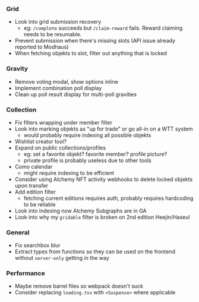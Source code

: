 ### Grid

- Look into grid submission recovery
  - eg: `/complete` succeeds but `/claim-reward` fails. Reward claiming needs to be resumable.
- Prevent submission when there's missing slots (API issue already reported to Modhaus)
- When fetching objekts to slot, filter out anything that is locked

### Gravity

- Remove voting modal, show options inline
- Implement combination poll display
- Clean up poll result display for multi-poll gravities

### Collection

- Fix filters wrapping under member filter
- Look into marking objekts as "up for trade" or go all-in on a WTT system
  - would probably require indexing all possible objekts
- Wishlist creator tool?
- Expand on public collections/profiles
  - eg: set a favorite objekt? favorite member? profile picture?
  - private profile is probably useless due to other tools
- Como calendar
  - might require indexing to be efficient
- Consider using Alchemy NFT activity webhooks to delete locked objekts upon transfer
- Add edition filter
  - fetching current editions requires auth, probably requires hardcoding to be reliable
- Look into indexing now Alchemy Subgraphs are in GA
- Look into why my `gridable` filter is broken on 2nd edition Heejin/Haseul

### General

- Fix searchbox blur
- Extract types from functions so they can be used on the frontend without `server-only` getting in the way

### Performance

- Maybe remove barrel files so webpack doesn't suck
- Consider replacing `loading.tsx` with `<Suspense>` where applicable
